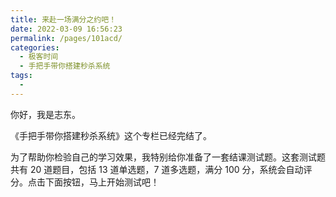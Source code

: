```yaml
---
title: 来赴一场满分之约吧！
date: 2022-03-09 16:56:23
permalink: /pages/101acd/
categories:
  - 极客时间
  - 手把手带你搭建秒杀系统
tags:
  - 
---
```

<p>你好，我是志东。</p><p>《手把手带你搭建秒杀系统》这个专栏已经完结了。</p><p>为了帮助你检验自己的学习效果，我特别给你准备了一套结课测试题。这套测试题共有 20 道题目，包括 13 道单选题，7 道多选题，满分 100 分，系统会自动评分。点击下面按钮，马上开始测试吧！</p><p><a href="http://time.geekbang.org/quiz/intro?act_id=1262&exam_id=3342"><img src="https://static001.geekbang.org/resource/image/28/a4/28d1be62669b4f3cc01c36466bf811a4.png?wh=1142*201" alt=""></a></p><!-- [[[read_end]]] -->